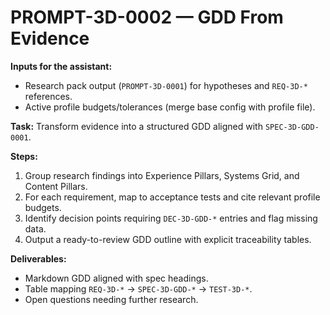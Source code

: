 # PROMPT-3D-0002 — GDD From Evidence

**Inputs for the assistant:**
- Research pack output (`PROMPT-3D-0001`) for hypotheses and `REQ-3D-*` references.
- Active profile budgets/tolerances (merge base config with profile file).

**Task:**
Transform evidence into a structured GDD aligned with `SPEC-3D-GDD-0001`.

**Steps:**
1. Group research findings into Experience Pillars, Systems Grid, and Content Pillars.
2. For each requirement, map to acceptance tests and cite relevant profile budgets.
3. Identify decision points requiring `DEC-3D-GDD-*` entries and flag missing data.
4. Output a ready-to-review GDD outline with explicit traceability tables.

**Deliverables:**
- Markdown GDD aligned with spec headings.
- Table mapping `REQ-3D-*` → `SPEC-3D-GDD-*` → `TEST-3D-*`.
- Open questions needing further research.
